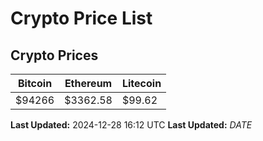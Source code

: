 # Crypto Price List

## Crypto Prices
| Bitcoin | Ethereum | Litecoin |
| ------- | -------- | -------- |
| $94266 | $3362.58 | $99.62 |
**Last Updated:** 2024-12-28 16:12 UTC
**Last Updated:** $DATE$
